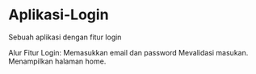 # Aplikasi-Login
Sebuah aplikasi dengan fitur login

Alur Fitur Login:
Memasukkan email dan password
Mevalidasi masukan.
Menampilkan halaman home.
  
